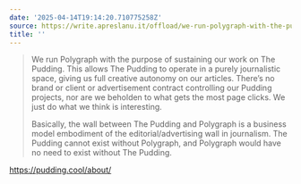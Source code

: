```yaml
---
date: '2025-04-14T19:14:20.710775258Z'
source: https://write.apreslanu.it/offload/we-run-polygraph-with-the-purpose-of-sustaining-our-work-on-the-pudding
title: ''
---
```


> We run Polygraph with the purpose of sustaining our work on The Pudding. This allows The Pudding to operate in a purely journalistic space, giving us full creative autonomy on our articles. There’s no brand or client or advertisement contract controlling our Pudding projects, nor are we beholden to what gets the most page clicks. We just do what we think is interesting.
>
> Basically, the wall between The Pudding and Polygraph is a business model embodiment of the editorial/advertising wall in journalism. The Pudding cannot exist without Polygraph, and Polygraph would have no need to exist without The Pudding.

https://pudding.cool/about/